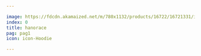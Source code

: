 ```yaml
---

image: https://fdcdn.akamaized.net/m/780x1132/products/16722/16721331/images/res_1f8816ad82bf399eae79e93d00cbb57d.jpg?s=edRuFBhOEMzz
index: 0
title: hanorace
pag: pag1
icon: icon-Hoodie

---
```


